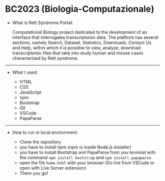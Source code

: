 # BC2023 (Biologia-Computazionale)

- What is Rett Syndrome Portal:

  Computational Biology project dedicated to the development of an interface that interrogates transcriptomic data. The platform has several sections, namely Search, Dataset, Statistics, Downloads, Contact Us and Help, within which it is possible to view, analyze, download transcriptomic files that take into study human and mouse cases characterized by Rett syndrome.

---

- What I used:

  - HTML
  - CSS
  - JavaScript
  - npm
  - Bootstrap
  - Git
  - VSCode
  - PapaParse

---

- How to run in local environment:

  - Clone the repository
  - you have to install npm (npm is inside Node.js installer)
  - you have to install Bootstrap and PapaParse from you terminal with the command `npm install bootstrap` and `npm install papaparse`
  - open the file `home.html` with your browser (Go live from VSCode or open with Live Server extension)
  - There you go!
